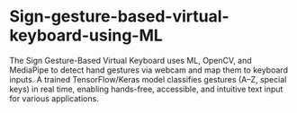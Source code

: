 # Sign-gesture-based-virtual-keyboard-using-ML
The Sign Gesture-Based Virtual Keyboard uses ML, OpenCV, and MediaPipe to detect hand gestures via webcam and map them to keyboard inputs. A trained TensorFlow/Keras model classifies gestures (A–Z, special keys) in real time, enabling hands-free, accessible, and intuitive text input for various applications.
